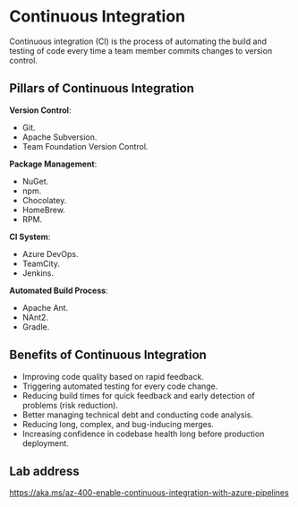 # Continuous Integration
Continuous integration (CI) is the process of automating the build and testing of code every time a team member commits changes to version control.

## Pillars of Continuous Integration
**Version Control**:

- Git.
- Apache Subversion.
- Team Foundation Version Control.

**Package Management**:

- NuGet.
- npm.
- Chocolatey.
- HomeBrew.
- RPM.

**CI System**:

- Azure DevOps.
- TeamCity.
- Jenkins.

**Automated Build Process**:

- Apache Ant.
- NAnt2.
- Gradle.

## Benefits of Continuous Integration
- Improving code quality based on rapid feedback.
- Triggering automated testing for every code change.
- Reducing build times for quick feedback and early detection of problems (risk reduction).
- Better managing technical debt and conducting code analysis.
- Reducing long, complex, and bug-inducing merges.
- Increasing confidence in codebase health long before production deployment.

## Lab address
https://aka.ms/az-400-enable-continuous-integration-with-azure-pipelines
